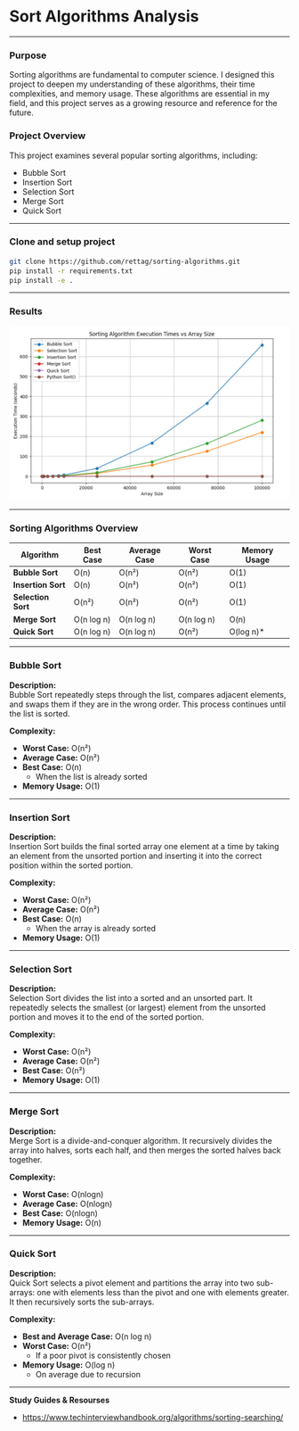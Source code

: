 # Sort Algorithms Analysis

---
### Purpose
Sorting algorithms are fundamental to computer science. I designed this project to deepen my understanding of these algorithms, their time complexities, and memory usage. These algorithms are essential in my field, and this project serves as a growing resource and reference for the future.

### Project Overview
This project examines several popular sorting algorithms, including:
- Bubble Sort
- Insertion Sort
- Selection Sort
- Merge Sort
- Quick Sort

---

### Clone and setup project
```bash
git clone https://github.com/rettag/sorting-algorithms.git
pip install -r requirements.txt
pip install -e .
```

---
### Results
![Time Results Image](TimeResults.png)

---

### Sorting Algorithms Overview

| Algorithm         | Best Case       | Average Case    | Worst Case       | Memory Usage  |
|-------------------|-----------------|-----------------|------------------|---------------|
| **Bubble Sort**   | O(n)            | O(n²)           | O(n²)            | O(1)          |
| **Insertion Sort**| O(n)            | O(n²)           | O(n²)            | O(1)          |
| **Selection Sort**| O(n²)           | O(n²)           | O(n²)            | O(1)          |
| **Merge Sort**    | O(n log n)      | O(n log n)      | O(n log n)       | O(n)          |
| **Quick Sort**    | O(n log n)      | O(n log n)      | O(n²)            | O(log n)*     |

---

### Bubble Sort
**Description:**  
Bubble Sort repeatedly steps through the list, compares adjacent elements, and swaps them if they are in the wrong order. This process continues until the list is sorted.

**Complexity:**  
- **Worst Case:** O(n²)
- **Average Case:** O(n²)  
- **Best Case:** O(n)
  - When the list is already sorted    
- **Memory Usage:** O(1)

---

### Insertion Sort
**Description:**  
Insertion Sort builds the final sorted array one element at a time by taking an element from the unsorted portion and inserting it into the correct position within the sorted portion.

**Complexity:**
- **Worst Case:** O(n²)
- **Average Case:** O(n²)
- **Best Case:** O(n)
  - When the array is already sorted    
- **Memory Usage:** O(1)

---

### Selection Sort
**Description:**  
Selection Sort divides the list into a sorted and an unsorted part. It repeatedly selects the smallest (or largest) element from the unsorted portion and moves it to the end of the sorted portion.

**Complexity:**  
- **Worst Case:** O(n²)
- **Average Case:** O(n²)
- **Best Case:** O(n²)
- **Memory Usage:** O(1)

---

### Merge Sort
**Description:**  
Merge Sort is a divide-and-conquer algorithm. It recursively divides the array into halves, sorts each half, and then merges the sorted halves back together.

**Complexity:**  
- **Worst Case:** O(nlogn)
- **Average Case:** O(nlogn)
- **Best Case:** O(nlogn)  
- **Memory Usage:** O(n)

---

### Quick Sort
**Description:**  
Quick Sort selects a pivot element and partitions the array into two sub-arrays: one with elements less than the pivot and one with elements greater. It then recursively sorts the sub-arrays.

**Complexity:**  
- **Best and Average Case:** O(n log n)  
- **Worst Case:** O(n²)
  - If a poor pivot is consistently chosen 
- **Memory Usage:** O(log n)
  - On average due to recursion

---



**Study Guides & Resourses**
- https://www.techinterviewhandbook.org/algorithms/sorting-searching/
